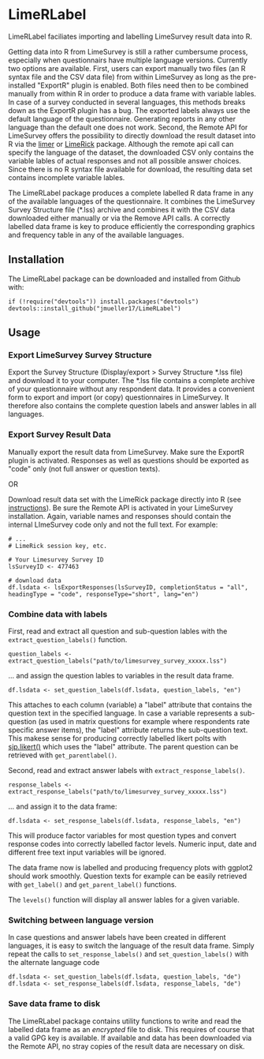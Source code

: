 # LimeRLabel

LimeRLabel faciliates importing and labelling LimeSurvey result data into R. 

Getting data into R from LimeSurvey is still a rather cumbersume process, especially when questionnairs have multiple language versions. Currently two options are available. First, users can export manually two files (an R syntax file and the CSV data file) from within LimeSurvey as long as the pre-installed "ExportR" plugin is enabled. Both files need then to be combined manually from within R in order to produce a data frame with variable lables. In case of a survey conducted in several languages, this methods breaks down as the ExportR plugin has a bug. The exported labels always use the default language of the questionnaire. Generating reports in any other language than the default one does not work. Second, the Remote API for LimeSurvey offers the possibility to directly download the result dataset into R via the [limer](https://github.com/cloudyr/limer) or [LimeRick](https://github.com/k127/LimeRick) package. Although the remote api call can specify the language of the dataset, the downloaded CSV only contains the variable lables of actual responses and not all possible answer choices. Since there is no R syntax file available for download, the resulting data set contains incomplete variable lables. 

The LimeRLabel package produces a complete labelled R data frame in any of the available languages of the questionnaire. It combines the LimeSurvey Survey Structure file (*.lss) archive and combines it with the CSV data downloaded either manually or via the Remove API calls. A correctly labelled data frame is key to produce efficiently the corresponding graphics and frequency table in any of the available languages. 

## Installation

The LimeRLabel package can be downloaded and installed from Github with: 

```
if (!require("devtools")) install.packages("devtools")
devtools::install_github("jmueller17/LimeRLabel")
```

## Usage 

### Export LimeSurvey Survey Structure 
Export the Survey Structure (Display/export > Survey Structure \*.lss file) and download it to your computer. The *.lss file contains a complete archive of your questionnaire without any respondent data. It provides a convenient form to export and import (or copy) questionnaires in LimeSurvey. It therefore also contains the complete question labels and answer lables in all languages. 


### Export Survey Result Data 
Manually export the result data from LimeSurvey. Make sure the ExportR plugin is activated. Responses as well as questions should be exported as "code" only (not full answer or question texts).

OR

Download result data set with the LimeRick package directly into R (see [instructions](https://github.com/k127/LimeRick)). Be sure the Remote API is activated in your LimeSurvey installation. Again, variable names and responses should contain the internal LImeSurvey code only and not the full text. For example: 

```
# ... 
# LimeRick session key, etc. 

# Your Limesurvey Survey ID
lsSurveyID <- 477463

# download data
df.lsdata <- lsExportResponses(lsSurveyID, completionStatus = "all", headingType = "code", responseType="short", lang="en")

```

### Combine data with labels

First, read and extract all question and sub-question lables with the `extract_question_labels()` function.  

```
question_labels <- extract_question_labels("path/to/limesurvey_survey_xxxxx.lss")
```
... and assign the question lables to variables in the result data frame. 

```
df.lsdata <- set_question_labels(df.lsdata, question_labels, "en")
```

This attaches to each column (variable) a "label" attribute that contains the question text in the specified language. In case a variable represents a sub-question (as used in matrix questions for example where respondents rate specific answer items), the "label" attribute returns the sub-question text. This makese sense for producing correctly labelled likert polts with [sjp.likert()](http://strengejacke.de/sjPlot/reference/sjp.likert.html) which uses the "label" attribute. The parent question can be retrieved with `get_parentlabel()`.   

Second, read and extract answer labels with `extract_response_labels()`. 

```
response_labels <- extract_response_labels("path/to/limesurvey_survey_xxxxx.lss")
```

... and assign it to the data frame: 

```
df.lsdata <- set_response_labels(df.lsdata, response_labels, "en")
```

This will produce factor variables for most question types and convert response codes into correctly labelled factor levels.  Numeric input, date and different free text input variables will be ignored. 

The data frame now is labelled and producing frequency plots with ggplot2 should work smoothly. Question texts for example can be easily retrieved with `get_label()` and `get_parent_label()` functions. 

The `levels()` function will display all answer lables for a given variable. 


### Switching between language version

In case questions and answer labels have been created in different languages, it is easy to switch the language of the result data frame. Simply repeat the calls to `set_response_labels()` and `set_question_labels()` with the alternate language code

```
df.lsdata <- set_question_labels(df.lsdata, question_labels, "de")
df.lsdata <- set_response_labels(df.lsdata, response_labels, "de")
```


### Save data frame to disk

The LimeRLabel package contains utility functions to write and read the labelled data frame as an *encrypted* file to disk. This requires of course that a valid GPG key is available. If available and data has been downloaded via the Remote API, no stray copies of the result data are necessary on disk.  








